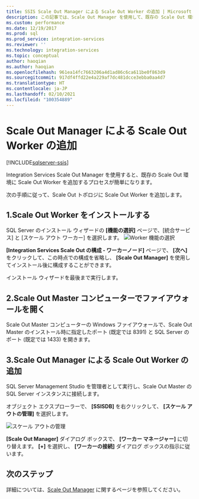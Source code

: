 ```yaml
---
title: SSIS Scale Out Manager による Scale Out Worker の追加 | Microsoft Docs
description: この記事では、Scale Out Manager を使用して、既存の Scale Out 環境に SSIS Scale Out Worker を追加する方法について説明します。
ms.custom: performance
ms.date: 12/19/2017
ms.prod: sql
ms.prod_service: integration-services
ms.reviewer: ''
ms.technology: integration-services
ms.topic: conceptual
author: haoqian
ms.author: haoqian
ms.openlocfilehash: 961ea14fc7663206a4d1ad86c6ca611be0f863d9
ms.sourcegitcommit: 917df4ffd22e4a229af7dc481dcce3ebba0aa4d7
ms.translationtype: HT
ms.contentlocale: ja-JP
ms.lasthandoff: 02/10/2021
ms.locfileid: "100354889"
---
```

# <a name="add-a-scale-out-worker-with-scale-out-manager"></a>Scale Out Manager による Scale Out Worker の追加

[!INCLUDE[sqlserver-ssis](../../includes/applies-to-version/sqlserver-ssis.md)]



Integration Services Scale Out Manager を使用すると、既存の Scale Out 環境に Scale Out Worker を追加するプロセスが簡単になります。 

次の手順に従って、Scale Out トポロジに Scale Out Worker を追加します。

## <a name="1-install-scale-out-worker"></a>1.Scale Out Worker をインストールする
SQL Server のインストール ウィザードの **[機能の選択]** ページで、[統合サービス] と [スケール アウト ワーカー] を選択します。 
![Worker 機能の選択](media/feature-select-worker.PNG)

**[Integration Services Scale Out の構成 - ワーカーノード]** ページで、 **[次へ]** をクリックして、この時点での構成を省略し、 **[Scale Out Manager]** を使用してインストール後に構成することができます。

インストール ウィザードを最後まで実行します。

## <a name="2-open-the-firewall-on-the-scale-out-master-computer"></a>2.Scale Out Master コンピューターでファイアウォールを開く
Scale Out Master コンピューターの Windows ファイアウォールで、Scale Out Master のインストール時に指定したポート (既定では 8391) と SQL Server のポート (既定では 1433) を開きます。

## <a name="3-add-a-scale-out-worker-with-scale-out-manager"></a>3.Scale Out Manager による Scale Out Worker の追加
SQL Server Management Studio を管理者として実行し、Scale Out Master の SQL Server インスタンスに接続します。

オブジェクト エクスプローラーで、 **[SSISDB]** を右クリックして、 **[スケール アウトの管理]** を選択します。 

![スケール アウトの管理](media/manage-scale-out.PNG)

**[Scale Out Manager]** ダイアログ ボックスで、 **[ワーカー マネージャー]** に切り替えます。 **[+]** を選択し、 **[ワーカーの接続]** ダイアログ ボックスの指示に従います。 

## <a name="next-steps"></a>次のステップ
詳細については、[Scale Out Manager](integration-services-ssis-scale-out-manager.md) に関するページを参照してください。

